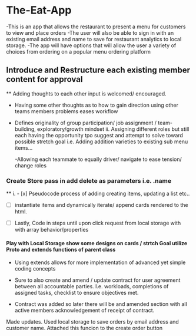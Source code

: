 # The-Eat-App
-This is an app that allows the restaurant to present a menu for customers to view and place orders
-The user will also be able to sign in with an existing email address and name to save for restaurant analytics to local storage.
-The  app will have options that will allow the user a variety of choices from ordering on a popular menu ordering platform

## Introduce and Restructure each existing member content for approval 

** Adding thoughts to each other input is welcomed/ encouraged.

- Having some other thoughts as to how to gain direction using other teams members problems
  eases workflow

- Defines originality of group participation/ job assignment / team-building, exploratory/growth mindset
  ii. Assigning different roles but still each having the opportunity tpo suggest and attempt to solve toward possible stretch goal i.e. Adding addition varieties to existing sub menu items...
  
  -Allowing each teammate to equally driver/ navigate to ease tension/ change roles

### Create Store pass in add delete as parameters i.e. .name

** i. - [x] Pseudocode process of adding creating items, updating a list etc..

- [ ] instantiate items and dynamically iterate/ append cards rendered to the html.

- [ ]  Lastly, Code in steps until upon click request from local storage with with array behavior/properties

#### Play with Local Storage show some designs on cards / strtch Goal utilize Proto and extends functions of parent class 

- Using extends allows for more implementation of advanced yet simple coding concepts 

- Sure to also create and amend / update contract for user agreement between all accountable parties. I.e. workloads, completions of assigned tasks, checklist to ensure objectives met.
  
- Contract was added so later there will be and amended section with all active members acknowledgement of 
receipt of contract. 

Made updates. Used local storage to save orders by email address and customer name. Attached this funcion to the create order button
